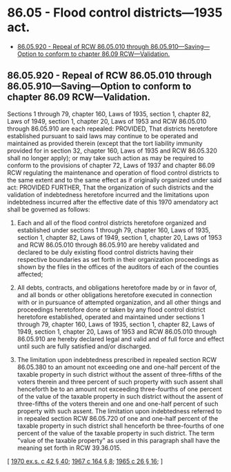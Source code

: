 # 86.05 - Flood control districts—1935 act.
* [86.05.920 - Repeal of RCW  86.05.010 through  86.05.910—Saving—Option to conform to chapter  86.09 RCW—Validation.](#8605920---repeal-of-rcw--8605010-through--8605910savingoption-to-conform-to-chapter--8609-rcwvalidation)
## 86.05.920 - Repeal of RCW  86.05.010 through  86.05.910—Saving—Option to conform to chapter  86.09 RCW—Validation.
Sections 1 through 79, chapter 160, Laws of 1935, section 1, chapter 82, Laws of 1949, section 1, chapter 20, Laws of 1953 and RCW 86.05.010 through 86.05.910 are each repealed: PROVIDED, That districts heretofore established pursuant to said laws may continue to be operated and maintained as provided therein (except that the tort liability immunity provided for in section 32, chapter 160, Laws of 1935 and RCW 86.05.320 shall no longer apply); or may take such action as may be required to conform to the provisions of chapter 72, Laws of 1937 and chapter 86.09 RCW regulating the maintenance and operation of flood control districts to the same extent and to the same effect as if originally organized under said act: PROVIDED FURTHER, That the organization of such districts and the validation of indebtedness heretofore incurred and the limitations upon indebtedness incurred after the effective date of this 1970 amendatory act shall be governed as follows:

1. Each and all of the flood control districts heretofore organized and established under sections 1 through 79, chapter 160, Laws of 1935, section 1, chapter 82, Laws of 1949, section 1, chapter 20, Laws of 1953 and RCW 86.05.010 through 86.05.910 are hereby validated and declared to be duly existing flood control districts having their respective boundaries as set forth in their organization proceedings as shown by the files in the offices of the auditors of each of the counties affected;

2. All debts, contracts, and obligations heretofore made by or in favor of, and all bonds or other obligations heretofore executed in connection with or in pursuance of attempted organization, and all other things and proceedings heretofore done or taken by any flood control district heretofore established, operated and maintained under sections 1 through 79, chapter 160, Laws of 1935, section 1, chapter 82, Laws of 1949, section 1, chapter 20, Laws of 1953 and RCW 86.05.010 through 86.05.910 are hereby declared legal and valid and of full force and effect until such are fully satisfied and/or discharged.

3. The limitation upon indebtedness prescribed in repealed section RCW 86.05.380 to an amount not exceeding one and one-half percent of the taxable property in such district without the assent of three-fifths of the voters therein and three percent of such property with such assent shall henceforth be to an amount not exceeding three-fourths of one percent of the value of the taxable property in such district without the assent of three-fifths of the voters therein and one and one-half percent of such property with such assent. The limitation upon indebtedness referred to in repealed section RCW 86.05.720 of one and one-half percent of the taxable property in such district shall henceforth be three-fourths of one percent of the value of the taxable property in such district. The term "value of the taxable property" as used in this paragraph shall have the meaning set forth in RCW 39.36.015.

\[ [1970 ex.s. c 42 § 40](https://leg.wa.gov/CodeReviser/documents/sessionlaw/1970ex1c42.pdf?cite=1970%20ex.s.%20c%2042%20§%2040); [1967 c 164 § 8](https://leg.wa.gov/CodeReviser/documents/sessionlaw/1967c164.pdf?cite=1967%20c%20164%20§%208); [1965 c 26 § 16](https://leg.wa.gov/CodeReviser/documents/sessionlaw/1965c26.pdf?cite=1965%20c%2026%20§%2016); \]

